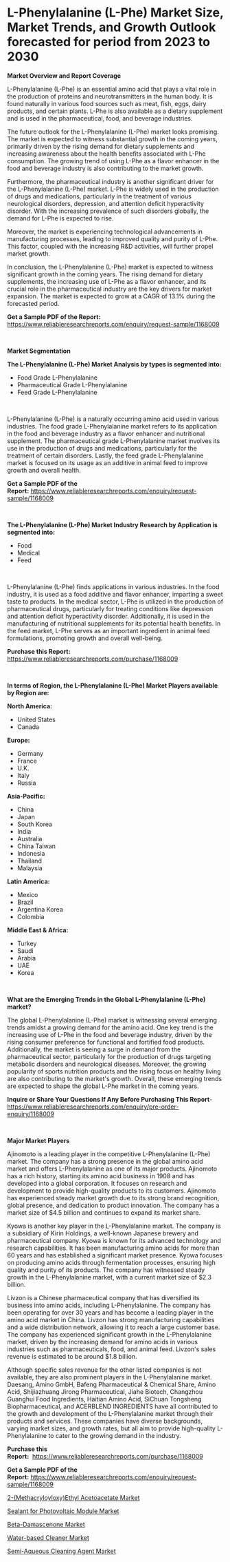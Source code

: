 <p><h1>L-Phenylalanine (L-Phe) Market Size, Market Trends, and Growth Outlook forecasted for period from 2023 to 2030</h1></p><p><strong>Market Overview and Report Coverage</strong></p>
<p><p>L-Phenylalanine (L-Phe) is an essential amino acid that plays a vital role in the production of proteins and neurotransmitters in the human body. It is found naturally in various food sources such as meat, fish, eggs, dairy products, and certain plants. L-Phe is also available as a dietary supplement and is used in the pharmaceutical, food, and beverage industries.</p><p>The future outlook for the L-Phenylalanine (L-Phe) market looks promising. The market is expected to witness substantial growth in the coming years, primarily driven by the rising demand for dietary supplements and increasing awareness about the health benefits associated with L-Phe consumption. The growing trend of using L-Phe as a flavor enhancer in the food and beverage industry is also contributing to the market growth.</p><p>Furthermore, the pharmaceutical industry is another significant driver for the L-Phenylalanine (L-Phe) market. L-Phe is widely used in the production of drugs and medications, particularly in the treatment of various neurological disorders, depression, and attention deficit hyperactivity disorder. With the increasing prevalence of such disorders globally, the demand for L-Phe is expected to rise.</p><p>Moreover, the market is experiencing technological advancements in manufacturing processes, leading to improved quality and purity of L-Phe. This factor, coupled with the increasing R&D activities, will further propel market growth.</p><p>In conclusion, the L-Phenylalanine (L-Phe) market is expected to witness significant growth in the coming years. The rising demand for dietary supplements, the increasing use of L-Phe as a flavor enhancer, and its crucial role in the pharmaceutical industry are the key drivers for market expansion. The market is expected to grow at a CAGR of 13.1% during the forecasted period.</p></p>
<p><strong>Get a Sample PDF of the Report:</strong> <a href="https://www.reliableresearchreports.com/enquiry/request-sample/1168009">https://www.reliableresearchreports.com/enquiry/request-sample/1168009</a></p>
<p>&nbsp;</p>
<p><strong>Market Segmentation</strong></p>
<p><strong>The L-Phenylalanine (L-Phe) Market Analysis by types is segmented into:</strong></p>
<p><ul><li>Food Grade L-Phenylalanine</li><li>Pharmaceutical Grade L-Phenylalanine</li><li>Feed Grade L-Phenylalanine</li></ul></p>
<p>&nbsp;</p>
<p><p>L-Phenylalanine (L-Phe) is a naturally occurring amino acid used in various industries. The food grade L-Phenylalanine market refers to its application in the food and beverage industry as a flavor enhancer and nutritional supplement. The pharmaceutical grade L-Phenylalanine market involves its use in the production of drugs and medications, particularly for the treatment of certain disorders. Lastly, the feed grade L-Phenylalanine market is focused on its usage as an additive in animal feed to improve growth and overall health.</p></p>
<p><strong>Get a Sample PDF of the Report:</strong>&nbsp;<a href="https://www.reliableresearchreports.com/enquiry/request-sample/1168009">https://www.reliableresearchreports.com/enquiry/request-sample/1168009</a></p>
<p>&nbsp;</p>
<p><strong>The L-Phenylalanine (L-Phe) Market Industry Research by Application is segmented into:</strong></p>
<p><ul><li>Food</li><li>Medical</li><li>Feed</li></ul></p>
<p>&nbsp;</p>
<p><p>L-Phenylalanine (L-Phe) finds applications in various industries. In the food industry, it is used as a food additive and flavor enhancer, imparting a sweet taste to products. In the medical sector, L-Phe is utilized in the production of pharmaceutical drugs, particularly for treating conditions like depression and attention deficit hyperactivity disorder. Additionally, it is used in the manufacturing of nutritional supplements for its potential health benefits. In the feed market, L-Phe serves as an important ingredient in animal feed formulations, promoting growth and overall well-being.</p></p>
<p><strong>Purchase this Report:</strong>&nbsp; <a href="https://www.reliableresearchreports.com/purchase/1168009">https://www.reliableresearchreports.com/purchase/1168009</a></p>
<p>&nbsp;</p>
<p><strong>In terms of Region, the L-Phenylalanine (L-Phe) Market Players available by Region are:</strong></p>
<p>
    <p> <strong> North America: </strong>
        <ul>
            <li>United States</li>
            <li>Canada</li>
        </ul>
        </p> 
    <p> <strong> Europe: </strong>
        <ul>
            <li>Germany</li>
            <li>France</li>
            <li>U.K.</li>
            <li>Italy</li>
            <li>Russia</li>
        </ul>
        </p> 
    <p> <strong> Asia-Pacific: </strong>
        <ul>
            <li>China</li>
            <li>Japan</li>
            <li>South Korea</li>
            <li>India</li>
            <li>Australia</li>
            <li>China Taiwan</li>
            <li>Indonesia</li>
            <li>Thailand</li>
            <li>Malaysia</li>
        </ul>
        </p> 
    <p> <strong> Latin America: </strong>
        <ul>
            <li>Mexico</li>
            <li>Brazil</li>
            <li>Argentina Korea</li>
            <li>Colombia</li>
        </ul>
        </p> 
    <p> <strong> Middle East & Africa: </strong>
        <ul>
            <li>Turkey</li>
            <li>Saudi</li>
            <li>Arabia</li>
            <li>UAE</li>
            <li>Korea</li>
        </ul>
    </p>
    </p>
<p>&nbsp;</p>
<p><strong>What are the Emerging Trends in the Global L-Phenylalanine (L-Phe) market?</strong></p>
<p><p>The global L-Phenylalanine (L-Phe) market is witnessing several emerging trends amidst a growing demand for the amino acid. One key trend is the increasing use of L-Phe in the food and beverage industry, driven by the rising consumer preference for functional and fortified food products. Additionally, the market is seeing a surge in demand from the pharmaceutical sector, particularly for the production of drugs targeting metabolic disorders and neurological diseases. Moreover, the growing popularity of sports nutrition products and the rising focus on healthy living are also contributing to the market's growth. Overall, these emerging trends are expected to shape the global L-Phe market in the coming years.</p></p>
<p><strong>Inquire or Share Your Questions If Any Before Purchasing This Report</strong>- <a href="https://www.reliableresearchreports.com/enquiry/pre-order-enquiry/1168009">https://www.reliableresearchreports.com/enquiry/pre-order-enquiry/1168009</a></p>
<p>&nbsp;</p>
<p><strong>Major Market Players</strong></p>
<p><p>Ajinomoto is a leading player in the competitive L-Phenylalanine (L-Phe) market. The company has a strong presence in the global amino acid market and offers L-Phenylalanine as one of its major products. Ajinomoto has a rich history, starting its amino acid business in 1908 and has developed into a global corporation. It focuses on research and development to provide high-quality products to its customers. Ajinomoto has experienced steady market growth due to its strong brand recognition, global presence, and dedication to product innovation. The company has a market size of $4.5 billion and continues to expand its market share.</p><p>Kyowa is another key player in the L-Phenylalanine market. The company is a subsidiary of Kirin Holdings, a well-known Japanese brewery and pharmaceutical company. Kyowa is known for its advanced technology and research capabilities. It has been manufacturing amino acids for more than 60 years and has established a significant market presence. Kyowa focuses on producing amino acids through fermentation processes, ensuring high quality and purity of its products. The company has witnessed steady growth in the L-Phenylalanine market, with a current market size of $2.3 billion.</p><p>Livzon is a Chinese pharmaceutical company that has diversified its business into amino acids, including L-Phenylalanine. The company has been operating for over 30 years and has become a leading player in the amino acid market in China. Livzon has strong manufacturing capabilities and a wide distribution network, allowing it to reach a large customer base. The company has experienced significant growth in the L-Phenylalanine market, driven by the increasing demand for amino acids in various industries such as pharmaceuticals, food, and animal feed. Livzon's sales revenue is estimated to be around $1.8 billion.</p><p>Although specific sales revenue for the other listed companies is not available, they are also prominent players in the L-Phenylalanine market. Daesang, Amino GmbH, Bafeng Pharmaceutical & Chemical Share, Amino Acid, Shijiazhuang Jirong Pharmaceutical, Jiahe Biotech, Changzhou Guanghui Food Ingredients, Haitian Amino Acid, SiChuan Tongsheng Biopharmaceutical, and ACERBLEND INGREDIENTS have all contributed to the growth and development of the L-Phenylalanine market through their products and services. These companies have diverse backgrounds, varying market sizes, and growth rates, but all aim to provide high-quality L-Phenylalanine to cater to the growing demand in the industry.</p></p>
<p><strong>Purchase this Report:</strong>&nbsp;&nbsp;<a href="https://www.reliableresearchreports.com/purchase/1168009">https://www.reliableresearchreports.com/purchase/1168009</a></p>
<p></p>
<p><strong>Get a Sample PDF of the Report:</strong>&nbsp;<a href="https://www.reliableresearchreports.com/enquiry/request-sample/1168009">https://www.reliableresearchreports.com/enquiry/request-sample/1168009</a></p>
<p><p><a href="https://medium.com/@randyrose31/2-methacryloyloxy-ethyl-acetoacetate-market-trends-and-market-analysis-forecasted-for-period-46b1f1b7e79b">2-(Methacryloyloxy)Ethyl Acetoacetate Market</a></p><p><a href="https://medium.com/@dylangilbert65/sealant-for-photovoltaic-module-market-trends-and-market-analysis-forecasted-for-period-2023-2030-64f087a5a8cb">Sealant for Photovoltaic Module Market</a></p><p><a href="https://medium.com/@donaldmendez2018/beta-damascenone-market-outlook-industry-overview-and-forecast-2023-to-2030-9de591e7810d">Beta-Damascenone Market</a></p><p><a href="https://medium.com/@jeremybates83/water-based-cleaner-market-size-cagr-trends-2024-2030-60b811faaed8">Water-based Cleaner Market</a></p><p><a href="https://medium.com/@nicholasstewart02/decoding-semi-aqueous-cleaning-agent-market-metrics-market-share-trends-and-growth-patterns-25802a932cf1">Semi-Aqueous Cleaning Agent Market</a></p></p>